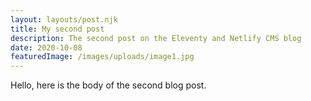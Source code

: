 ```yaml
---
layout: layouts/post.njk
title: My second post
description: The second post on the Eleventy and Netlify CMS blog
date: 2020-10-08
featuredImage: /images/uploads/image1.jpg
---
```


Hello, here is the body of the second blog post.